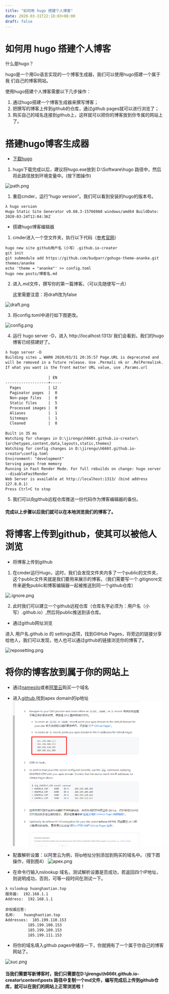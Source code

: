 ```yaml
---
title: "如何用 hugo 搭建个人博客"
date: 2020-03-31T22:18:03+08:00
draft: false
---
```


# 如何用 hugo 搭建个人博客

什么是hugo？

hugo是一个用Go语言实现的一个博客生成器，我们可以使用hugo搭建一个属于我
们自己的博客网站。

使用hugo搭建个人博客需要以下几步操作：

1. 通过hugo搭建一个博客生成器来撰写博客；
2. 把撰写的博客上传到github的仓库，通过github pages就可以进行浏览了；
3. 购买自己的域名连接到github上，这样就可以把你的博客放到你专属的网站上了。

# 搭建hugo博客生成器

* [下载hugo]([baidu.com](https://github.com/gohugoio/hugo/releases))

1. hugo下载完成以后，建议将hugo.exe放到 D:\Software\hugo 路径中，然后将此路径放到环境变量中。(按下图操作)

![path.png](https://i.loli.net/2020/04/01/MiuGFSIRB8bfDoq.png)

1. 重启cmder，运行“hugo version”。我们可以看到安装的hugo的版本号。

````
λ hugo version
Hugo Static Site Generator v0.68.3-157669A0 windows/amd64 BuildDate: 2020-03-24T12:04:36Z
````
* 搭建hugo博客编辑器
  
1. cmder进入一个空文件夹，执行以下代码（[参考官网](https://gohugo.io/getting-started/quick-start/)）
````
hugo new site github用户名（小写）.github.io-creater
git init
git submodule add https://github.com/budparr/gohugo-theme-ananke.git themes/ananke
echo 'theme = "ananke"' >> config.toml
hugo new posts/博客名.md
````

2. 进入.md文件，撰写你的第一篇博客。（可以先随便写一点）
   
   这里需要注意：将draft改为false
  
![draft.png](https://i.loli.net/2020/04/01/rlTOXRyV1EZFd3N.png)

3. 将config.toml中进行如下图更改。
   

![config.png](https://i.loli.net/2020/04/01/NCh5tfosEjxr9bd.png)



4. 运行 hugo server -D，进入 http://localhost:1313/ 我们会看到，我们的hugo博客已经搭建好了。

````
λ hugo server -D
Building sites … WARN 2020/03/31 20:35:57 Page.URL is deprecated and will be removed in a future release. Use .Permali nk or .RelPermalink. If what you want is the front matter URL value, use .Params.url

                   | EN
-------------------+-----
  Pages            | 12
  Paginator pages  |  0
  Non-page files   |  0
  Static files     |  5
  Processed images |  0
  Aliases          |  1
  Sitemaps         |  1
  Cleaned          |  0

Built in 35 ms
Watching for changes in D:\jirengu\h666t.github.io-creator\{archetypes,content,data,layouts,static,themes}
Watching for config changes in D:\jirengu\h666t.github.io-creator\config.toml
Environment: "development"
Serving pages from memory
Running in Fast Render Mode. For full rebuilds on change: hugo server --disableFastRender
Web Server is available at http://localhost:1313/ (bind address 127.0.0.1)
Press Ctrl+C to stop
````

5. 我们可以向github远程仓库推送一份代码作为博客编辑器的备份。

#### 完成以上步骤以后我们就可以在本地浏览我们的博客了。


# 将博客上传到github，使其可以被他人浏览

* 将博客上传到github

1. 在cmder运行Hugo，这时，我们会发现文件夹内多了一个public的文件夹，这个public文件夹就是我们要用来展示的博客。（我们需要写一个.gitignore文件来避免public和博客编辑器一起被推送到同一个github仓库）

![.ignore.png](https://i.loli.net/2020/04/01/z5pynZr31WOCheu.png)

2. 此时我们可以建立一个github远程仓库（仓库名字必须为：用户名（小写）.github.io）,然后将public推送到该仓库。

* 通过github网址浏览

进入 用户名.github.io 的 settings选项，找到GitHub Pages，将旁边的链接分享给他人，我们可以发现，他人也可以通过github的链接浏览你的博客了。

![reposetting.png](https://i.loli.net/2020/04/01/HcWFPEj2xrfCNdb.png)


# 将你的博客放到属于你的网站上

* 通过[namesilo](https://www.namesilo.com/)或者[阿里云](https://wanwang.aliyun.com/domain/recommend#/?keyword=xww)购买一个域名

* 进入[github](https://help.github.com/cn/github/working-with-github-pages/managing-a-custom-domain-for-your-github-pages-site#configuring-an-apex-domain),找到apex domain的ip地址
![](/static/images/ip.png)

* 配置解析设置：以阿里云为例，将ip地址分别添加到购买的域名中。（按下图操作，得到图4）
![apex.png](https://i.loli.net/2020/04/01/QmxDRJcXpv3t8b4.png)

* 在命令行输入nslookup 域名，测试解析设置是否成功，若返回四个IP地址，则说明成功，否则，可等一段时间在测试一下。

````
λ nslookup huanghaotian.top
服务器:  192.168.1.1
Address:  192.168.1.1

非权威应答:
名称:    huanghaotian.top
Addresses:  185.199.110.153
          185.199.108.153
          185.199.109.153
          185.199.111.153
````
  
* 将你的域名填入github pages中储存一下，你就拥有了一个属于你自己的博客网站了。

![suc.png](https://i.loli.net/2020/04/01/BaRHyoeAxnVGdJq.png)

#### 当我们需要写新博客时，我们只需要在D:\jirengu\h666t.github.io-creator\content\posts 路径中复制一个md文件，编写完成后上传到github仓库，就可以在我们的网站上正常浏览啦！